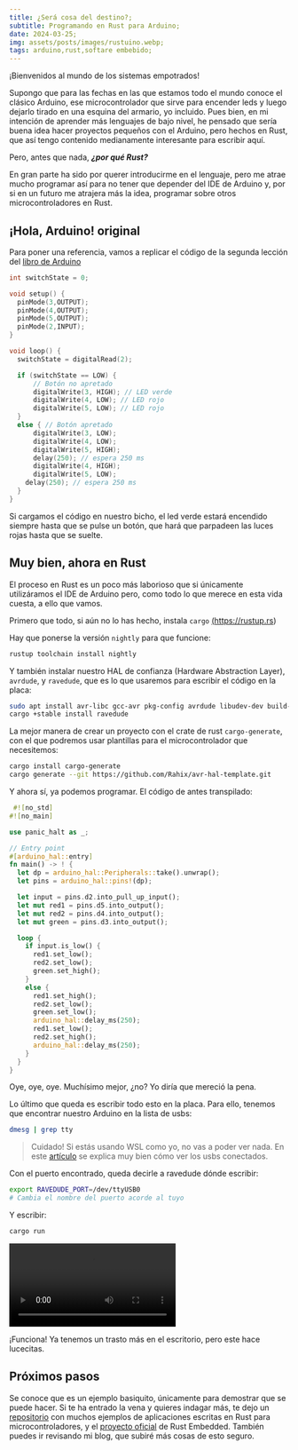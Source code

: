 ```yaml
---
title: ¿Será cosa del destino?;
subtitle: Programando en Rust para Arduino;
date: 2024-03-25;
img: assets/posts/images/rustuino.webp;
tags: arduino,rust,softare embebido;
---
```

¡Bienvenidos al mundo de los sistemas empotrados! 

Supongo que para las fechas en las que estamos todo el mundo conoce el clásico Arduino, ese microcontrolador que sirve para encender leds y luego dejarlo tirado en una esquina del armario, yo incluido. Pues bien, en mi intención de aprender más lenguajes de bajo nivel, he pensado que sería buena idea hacer proyectos pequeños con el Arduino, pero hechos en Rust, que así tengo contenido medianamente interesante para escribir aquí. 

Pero, antes que nada, ***¿por qué Rust?***

En gran parte ha sido por querer introducirme en el lenguaje, pero me atrae mucho programar así para no tener que depender del IDE de Arduino y, por si en un futuro me atrajera más la idea, programar sobre otros microcontroladores en Rust.

## ¡Hola, Arduino! original
Para poner una referencia, vamos a replicar el código de la segunda lección del <a target="_blank" href="https://www.uio.no/studier/emner/matnat/ifi/IN1060/v21/arduino/arduino-projects-book.pdf">libro de Arduino</a> 
```c
int switchState = 0;

void setup() {
  pinMode(3,OUTPUT);
  pinMode(4,OUTPUT);
  pinMode(5,OUTPUT);
  pinMode(2,INPUT);
}

void loop() {
  switchState = digitalRead(2);

  if (switchState == LOW) {
      // Botón no apretado
      digitalWrite(3, HIGH); // LED verde
      digitalWrite(4, LOW); // LED rojo
      digitalWrite(5, LOW); // LED rojo
  }
  else { // Botón apretado
      digitalWrite(3, LOW);
      digitalWrite(4, LOW);
      digitalWrite(5, HIGH);
      delay(250); // espera 250 ms
      digitalWrite(4, HIGH);
      digitalWrite(5, LOW);
    delay(250); // espera 250 ms
  }
}
```

Si cargamos el código en nuestro bicho, el led verde estará encendido siempre hasta que se pulse un botón, que hará que parpadeen las luces rojas hasta que se suelte.

## Muy bien, ahora en Rust
El proceso en Rust es un poco más laborioso que si únicamente utilizáramos el IDE de Arduino pero, como todo lo que merece en esta vida cuesta, a ello que vamos. 

Primero que todo, si aún no lo has hecho, instala `cargo` <a target="_blank" href="https://rustup.rs">(https://rustup.rs)</a>

Hay que ponerse la versión `nightly` para que funcione:
```bash
rustup toolchain install nightly
```

Y también instalar nuestro HAL de confianza (Hardware Abstraction Layer), `avrdude`, y `ravedude`, que es lo que usaremos para escribir el código en la placa:
```bash
sudo apt install avr-libc gcc-avr pkg-config avrdude libudev-dev build-essential
cargo +stable install ravedude
```

La mejor manera de crear un proyecto con el crate de rust `cargo-generate`, con el que podremos usar plantillas para el microcontrolador que necesitemos:
```bash
cargo install cargo-generate
cargo generate --git https://github.com/Rahix/avr-hal-template.git
```

Y ahora sí, ya podemos programar. El código de antes transpilado: 
```rust
 #![no_std]
#![no_main]

use panic_halt as _;

// Entry point
#[arduino_hal::entry]
fn main() -> ! {
  let dp = arduino_hal::Peripherals::take().unwrap();
  let pins = arduino_hal::pins!(dp);

  let input = pins.d2.into_pull_up_input();
  let mut red1 = pins.d5.into_output();
  let mut red2 = pins.d4.into_output();
  let mut green = pins.d3.into_output();

  loop {
    if input.is_low() {
      red1.set_low();
      red2.set_low();
      green.set_high();
    }
    else {
      red1.set_high();
      red2.set_low();
      green.set_low();
      arduino_hal::delay_ms(250);
      red1.set_low();
      red2.set_high();
      arduino_hal::delay_ms(250);
    }
  }
} 
```
Oye, oye, oye. Muchísimo mejor, ¿no? Yo diría que mereció la pena.

Lo último que queda es escribir todo esto en la placa. Para ello, tenemos que encontrar nuestro Arduino en la lista de usbs: 

```bash
dmesg | grep tty
```
> Cuidado!
> Si estás usando WSL como yo, no vas a poder ver nada. En este <a target="_blank" href="https://learn.microsoft.com/en-us/windows/wsl/connect-usb">artículo</a> se explica muy bien cómo ver los usbs conectados.

Con el puerto encontrado, queda decirle a ravedude dónde escribir: 
```bash
export RAVEDUDE_PORT=/dev/ttyUSB0
# Cambia el nombre del puerto acorde al tuyo
```
Y escribir:

```bash
cargo run
```
<video src="assets/posts/images/rustuino.mp4" controls></video>

¡Funciona! Ya tenemos un trasto más en el escritorio, pero este hace lucecitas.

## Próximos pasos
Se conoce que es un ejemplo basiquito, únicamente para demostrar que se puede hacer. Si te ha entrado la vena y quieres indagar más, te dejo un <a target="_blank" href="https://github.com/Rahix/avr-hal/tree/main/examples">repositorio</a> con muchos ejemplos de aplicaciones escritas en Rust para microcontroladores, y el <a target="_blank" href="https://github.com/rust-embedded">proyecto oficial</a> de Rust Embedded. 
También puedes ir revisando mi blog, que subiré más cosas de esto seguro.
